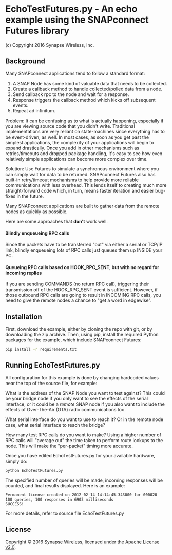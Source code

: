 # EchoTestFutures.py - An echo example using the SNAPconnect Futures library

(c) Copyright 2016 Synapse Wireless, Inc.

## Background

Many SNAPconnect applications tend to follow a standard format:

1. A SNAP Node has some kind of valuable data that needs to be collected. 
1. Create a callback method to handle collected/polled data from a node.
1. Send callback rpc to the node and wait for a response.
1. Response triggers the callback method which kicks off subsequent events.
1. Repeat ad infinitum.

Problem: It can be confusing as to what is actually happening, especially if you 
are viewing source code that you didn't write.  Traditional implementations are
very reliant on state-machines since everything has to be event-driven, as well.
In most cases, as soon as you get past the simplest applications, the complexity 
of your applications will begin to expand drastically.  Once you add in other
mechanisms such as retries/timeouts and dropped package handling, it's easy to 
see how even relatively simple applications can become more complex over time.

Solution: Use Futures to simulate a synchronous environment where you can 
simply wait for data to be returned.  SNAPconnect Futures also has built-in 
retry/timeout mechanisms to help provide more reliable communications with less 
overhead. This lends itself to creating much more straight-forward code which, 
in turn, means faster iteration and easier bug-fixes in the future.

Many SNAPconnect applications are built to gather data from the remote nodes as quickly
as possible.

Here are some approaches that **don't** work well.

#### Blindly enqueueing RPC calls

Since the packets have to be transferred "out" via either a serial or TCP/IP link,
blindly enqueueing lots of RPC calls just queues them up INSIDE your PC.

#### Queueing RPC calls based on HOOK_RPC_SENT, but with no regard for incoming replies

If you are sending COMMANDS (no return RPC call), triggering their transmission off
of the HOOK_RPC_SENT event is sufficient. However, if those outbound RPC calls are
going to result in INCOMING RPC calls, you need to give the remote nodes a chance to 
"get a word in edgewise".

## Installation

First, download the example, either by cloning the repo with git, or by downloading the zip archive.
Then, using pip, install the required Python packages for the example, which include SNAPconnect Futures:

```bash
pip install -r requirements.txt
```

## Running EchoTestFutures.py

All configuration for this example is done by changing hardcoded values near the top
of the source file, for example:
 
What is the address of the SNAP Node you want to test against?
    This could be your bridge node if you only want to see the effects of the
    serial interface, or it could be a *remote* SNAP node if you also want to
    include the effects of Over-The-Air (OTA) radio communications too.

What serial interface do you want to use to reach it?
    Or in the remote node case, what serial interface to reach the bridge?

How many test RPC calls do you want to make?
    Using a higher number of RPC calls will "average out" the time taken to 
    perform route lookups to the node. This will make the "per-packet"
    timing more accurate.
    
Once you have edited EchoTestFutures.py for your available hardware, simply do:

`python EchoTestFutures.py`

The specified number of queries will be made, incoming responses will be counted,
and final results displayed. Here is an example:

    Permanent license created on 2012-02-14 14:14:45.343000 for 000020
    100 queries, 100 responses in 6903 milliseconds
    SUCCESS!

For more details, refer to source file EchoTestFutures.py

## License

Copyright © 2016 [Synapse Wireless](http://www.synapse-wireless.com/), licensed under the [Apache License v2.0](LICENSE.md).

<!-- meta-tags: vvv-snapconnect, vvv-python, vvv-example -->
